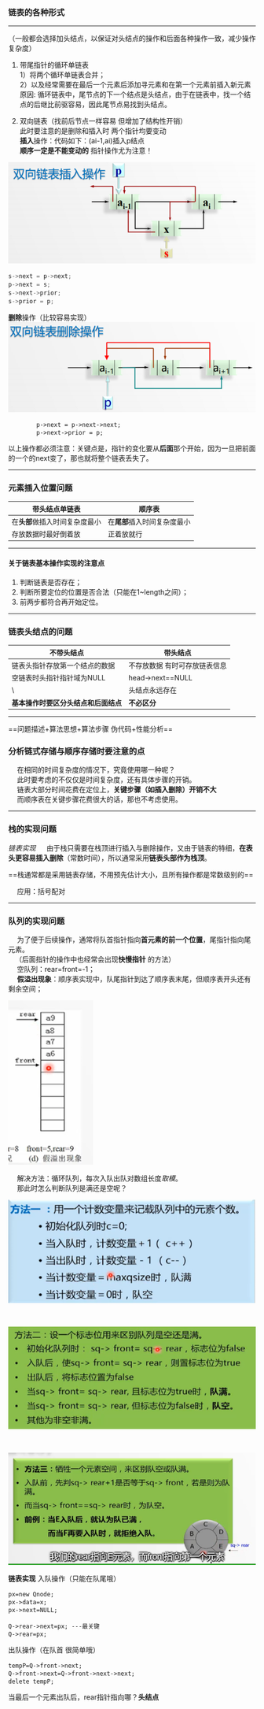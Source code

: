 ### 链表的各种形式
-----
（一般都会选择加头结点，以保证对头结点的操作和后面各种操作一致，减少操作复杂度）  
1. 带尾指针的循环单链表  
        1）将两个循环单链表合并；  
        2）以及经常需要在最后一个元素后添加寻元素和在第一个元素前插入新元素  
        原因: 循环链表中，尾节点的下一个结点是头结点，由于在链表中，找一个结点的后继比前驱容易，因此尾节点易找到头结点。  
  
2. 双向链表（找前后节点一样容易 但增加了结构性开销）  
        此时要注意的是删除和插入时 两个指针均要变动  
        **插入**操作：代码如下：(ai-1,ai)插入p结点  
		**顺序一定是不能变动的** 指针操作尤为注意！  

![](https://github.com/TRY0929/try.github.io-/blob/master/images/%E5%8F%8C%E5%90%91%E9%93%BE%E8%A1%A8%E6%8F%92%E5%85%A5.png)

```c++
s->next = p->next;  
p->next = s;  
s->next->prior;  
s->prior = p;
```
**删除**操作（比较容易实现）
![](https://github.com/TRY0929/try.github.io-/blob/master/images/%E5%8F%8C%E5%90%91%E9%93%BE%E8%A1%A8%E5%88%A0%E9%99%A4.png)

```
		p->next = p->next->next;
		p->next->prior = p;
```

以上操作都必须注意：关键点是，指针的变化要从**后面**那个开始，因为一旦把前面的一个的next变了，那也就将整个链表丢失了。

------

### 元素插入位置问题

|  带头结点单链表   |   顺序表 |  
| --- | --- |
|  在**头部**做插入时间复杂度最小   |  在**尾部**插入时间复杂度最小   | 
|  存放数据时最好倒着放   |  正着放就行   |    

-------------

#### 关于链表基本操作实现的注意点 
1. 判断链表是否存在；
2. 判断所要定位的位置是否合法（只能在1~length之间）；
3. 前两步都符合再开始定位。

------
### 链表头结点的问题 #####
不带头结点 | 带头结点
-------------|-------------
链表头指针存放第一个结点的数据 | 不存放数据 有时可存放链表信息  
空链表时头指针指针域为NULL | head->next==NULL  
\ | 头结点永远存在
**基本操作时要区分头结点和后面结点** | **不必区分**

------
==问题描述+算法思想+算法步骤 伪代码+性能分析==

### 分析链式存储与顺序存储时要注意的点 
&emsp; 在相同的时间复杂度的情况下，究竟使用哪一种呢？  
&emsp; 此时要考虑的不仅仅是时间复杂度，还有具体步骤的开销。  
&emsp; 链表大部分时间花费在定位上，**关键步骤（如插入删除）开销不大**  
&emsp; 而顺序表在关键步骤花费很大的话，那也不考虑使用。  

-------
### 栈的实现问题 
*链表实现* &emsp; 由于栈只需要在栈顶进行插入与删除操作，又由于链表的特细，**在表头更容易插入删除**（常数时间），所以通常采用**链表头部作为栈顶**。  

==栈通常都是采用链表存储，不用预先估计大小，且所有操作都是常数级别的==

&emsp; 应用：括号配对  

------
### 队列的实现问题
&emsp; 为了便于后续操作，通常将队首指针指向**首元素的前一个位置**，尾指针指向尾元素。  
&emsp;（后面指针的操作中也经常会出现**快慢指针** 的方法）  
&emsp; 空队列：rear=front=-1；  
&emsp; **假溢出现象**：顺序表实现中，队尾指针到达了顺序表末尾，但顺序表开头还有剩余空间；  

![](https://github.com/TRY0929/try.github.io-/blob/master/images/%E6%A0%88%E7%9A%84%E5%81%87%E6%BA%A2%E5%87%BA.png)

&emsp; 解决方法：循环队列，每次入队出队对数组长度*取模*。  
&emsp; 那此时怎么判断队列是满还是空呢？ 
 
![](https://github.com/TRY0929/try.github.io-/blob/master/images/%E5%88%A4%E6%96%AD%E6%A0%88%E6%BB%A1%E6%B3%95%E4%B8%80.png)

<br /> 

![](https://github.com/TRY0929/try.github.io-/blob/master/images/%E5%88%A4%E6%96%AD%E6%A0%88%E6%BB%A1%E6%B3%95%E4%BA%8C.png)

<br /> 

![](https://github.com/TRY0929/try.github.io-/blob/master/images/%E5%88%A4%E6%96%AD%E6%A0%88%E6%BB%A1%E6%B3%95%E4%B8%89.png)

**链表实现**
入队操作（只能在队尾哦）  
```
px=new Qnode;
px->data=x;
px->next=NULL;

Q->rear->next=px; ---最关键
Q->rear=px;
```
出队操作（在队首 很简单哦）
```
tempP=Q->front->next;
Q->front->next=Q->front->next->next;
delete tempP;
```
当最后一个元素出队后，rear指针指向哪？**头结点**
